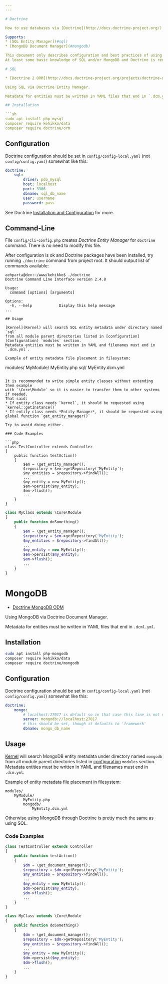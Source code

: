 ```yaml
---
---

# Doctrine

How to use databases via [Doctrine](http://docs.doctrine-project.org/) in this framework.

Supports:
* [SQL Entity Manager](#sql)
* [MongoDB Document Manager](#mongodb)

This document only describes configuration and best practices of using Doctrine with this framework.
At least some basic knowledge of SQL and/or MongoDB and Doctrine is required.

# SQL

* [Doctrine 2 ORM](http://docs.doctrine-project.org/projects/doctrine-orm/)

Using SQL via Doctrine Entity Manager.

Metadata for entities must be written in YAML files that end in `.dcm.yml`.

## Installation

```sh
sudo apt install php-mysql
composer require kehikko/data
composer require doctrine/orm
```

## Configuration

Doctrine configuration should be set in `config/config-local.yaml` (not `config/config.yaml`) somewhat like this:
```yaml
doctrine:
    sql:
        driver: pdo_mysql
        host: localhost
        port: 3306
        dbname: sql_db_name
        user: username
        password: pass

```
See Doctrine [Installation and Configuration](http://docs.doctrine-project.org/projects/doctrine-orm/en/latest/reference/configuration.html) for more.

## Command-Line

File `config/cli-config.php` creates *Doctrine Entity Manager* for `doctrine` command.
There is no need to modify this file.

After configuration is ok and Doctrine packages have been installed,
try running `./doctrine` command from project root. It should output list of commands
available:
```
aehparta@dev:~/www/kehikko$ ./doctrine
Doctrine Command Line Interface version 2.4.8

Usage:
  command [options] [arguments]

Options:
  -h, --help            Display this help message
...
```

```
## Usage

[Kernel](Kernel) will search SQL entity metadata under directory named `sql`
from all module parent directories listed in [configuration](Configuration) `modules` section.
Metadata entities must be written in YAML and filenames must end in `.dcm.yml`.

Example of entity metadata file placement in filesystem:
```
modules/
    MyModule/
        MyEntity.php
        sql/
            MyEntity.dcm.yml
```

It is recommended to write simple entity classes without extending them example
with `\Core\Module` so it is easier to transfer them to other systems if needed.
That said:
* If entity class needs `kernel`, it should be requested using `kernel::getInstance()`
* If entity class needs *Entity Manager*, it should be requested using global function `get_entity_manager()`

Try to avoid doing either.

### Code Examples

```php
class TestController extends Controller
{
    public function testAction()
    {
        $em = \get_entity_manager();
        $repository = $em->getRepository('MyEntity');
        $my_entities = $repository->findAll();
        ...
        $my_entity = new MyEntity();
        $em->persist($my_entity);
        $em->flush();
        ...
    }
}
```

```php
class MyClass extends \Core\Module
{
    public function doSomething()
    {
        $em = \get_entity_manager();
        $repository = $em->getRepository('MyEntity');
        $my_entities = $repository->findAll();
        ...
        $my_entity = new MyEntity();
        $em->persist($my_entity);
        $em->flush();
        ...
    }
}
```

# MongoDB

* [Doctrine MongoDB ODM](http://docs.doctrine-project.org/projects/doctrine-mongodb-odm/)

Using MongoDB via Doctrine Document Manager.

Metadata for entities must be written in YAML files that end in `.dcml.yml`.

## Installation

```sh
sudo apt install php-mongodb
composer require kehikko/data
composer require doctrine/mongodb
```

## Configuration

Doctrine configuration should be set in `config/config-local.yaml` (not `config/config.yaml`) somewhat like this:
```yaml
doctrine:
    mongo:
        # localhost:27017 is default so in that case this line is not needed
        server: mongodb://localhost:27017
        # this should be set, though it defaults to 'framework'
        dbname: mongo_db_name

```
## Usage

[Kernel](Kernel) will search MongoDB entity metadata under directory named `mongodb`
from all module parent directories listed in [configuration](Configuration) `modules` section.
Metadata entities must be written in YAML and filenames must end in `.dcm.yml`.

Example of entity metadata file placement in filesystem:
```
modules/
    MyModule/
        MyEntity.php
        mongodb/
            MyEntity.dcm.yml
```

Otherwise using MongoDB through Doctrine is pretty much the same as using SQL.

### Code Examples

```php
class TestController extends Controller
{
    public function testAction()
    {
        $dm = \get_document_manager();
        $repository = $dm->getRepository('MyEntity');
        $my_entities = $repository->findAll();
        ...
        $my_entity = new MyEntity();
        $dm->persist($my_entity);
        $dm->flush();
        ...
    }
}
```

```php
class MyClass extends \Core\Module
{
    public function doSomething()
    {
        $dm = \get_document_manager();
        $repository = $dm->getRepository('MyEntity');
        $my_entities = $repository->findAll();
        ...
        $my_entity = new MyEntity();
        $dm->persist($my_entity);
        $dm->flush();
        ...
    }
}
```

